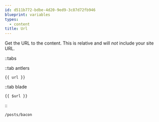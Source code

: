 ```yaml
---
id: d511b772-bdbe-4d20-9ed9-3c87d72fb946
blueprint: variables
types:
  - content
title: Url
---
```

Get the URL to the content. This is relative and will _not_ include your site URL.

::tabs

::tab antlers
```antlers
{{ url }}
```
::tab blade
```blade
{{ $url }}
```
::

```html
/posts/bacon
```
